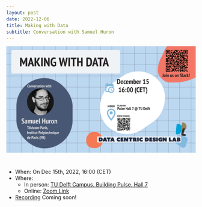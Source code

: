 ```yaml
---
layout: post
date: 2022-12-06
title: Making with Data
subtitle: Conversation with Samuel Huron
---
```


![Conversation with Samuel Bowyer](public/img/conversations/dcd-conversation-flyer-landscape-samuel.png)

# 

* When: On Dec 15th, 2022, 16:00 (CET)
* Where:
    * In person: [TU Delft Campus, Building Pulse, Hall 7](https://esviewer.tudelft.nl/space/170/)
    * Online: [Zoom Link](https://tudelft.zoom.us/j/92556276908?pwd=MFpMaDFmcFZtNXR1MDJGNW84aUxBZz09)
* [Recording]() Coming soon!